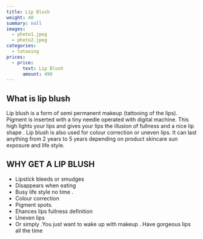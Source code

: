 ```yaml
---
title: Lip Blush
weight: 40
summary: null
images:
  - photo1.jpeg
  - photo2.jpeg
categories:
  - tatooing
prices:
  - price:
      text: Lip Blush
      amount: 499
---
```

## What is lip blush

Lip blush is a form of semi permanent makeup (tattooing of the lips). Pigment is inserted with a tiny needle operated with digital machine. This high lights your lips and gives your lips the illusion of fullness and a nice lip shape . Lip blush is also used for colour correction or uneven lips. It can last anything from 2 years to 5 years depending on product skincare sun exposure and life style.

## WHY GET A LIP BLUSH

* Lipstick bleeds or smudges
* Disappears when eating
* Busy life style no time .
* Colour correction
* Pigment spots.
* Ehances lips fullness definition
* Uneven lips
* Or simply .You just want to wake up with makeup . Have gorgeous lips all the time
